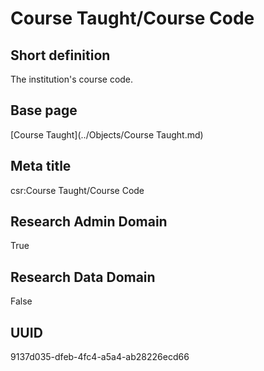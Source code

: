 # Course Taught/Course Code
## Short definition
The institution's course code.
## Base page
[Course Taught](../Objects/Course Taught.md)
## Meta title
csr:Course Taught/Course Code
## Research Admin Domain
True
## Research Data Domain
False
## UUID
9137d035-dfeb-4fc4-a5a4-ab28226ecd66
